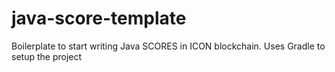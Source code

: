 # java-score-template
Boilerplate to start writing Java SCORES in ICON blockchain. Uses Gradle to setup the project
